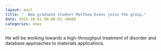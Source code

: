 ```yaml
---
layout: post
title: "  New graduate student Matthew Evans joins the group."
date: 2015-10-01 00:00:01 +0000
categories: news
---
```



 He will be working towards a high-throughput treatment of disorder and database approaches to materials applications.
